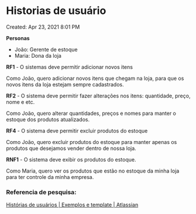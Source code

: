 # Historias de usuário

Created: Apr 23, 2021 8:01 PM

**Personas** 

- João: Gerente de estoque
- Maria: Dona da loja

**RF1** - O sistemas deve permitir adicionar novos itens

Como João, quero adicionar novos itens que chegam na loja, para que os novos itens da loja estejam sempre cadastrados.

**RF2** - O sistema deve permitir fazer alterações nos itens: quantidade, preço, nome e etc.

Como João, quero alterar quantidades, preços e nomes para manter o estoque dos produtos atualizados.

**RF4** - O sistema deve permitir excluir produtos do estoque

Como João, quero excluir produtos do estoque para manter apenas os produtos que desejamos vender dentro de nossa loja.

**RNF1** - O sistema deve exibir os produtos do estoque.

Como Maria, quero ver os produtos que estão no estoque da minha loja para ter controle da minha empresa.

### Referencia de pesquisa:

[Histórias de usuários | Exemplos e template | Atlassian](https://www.atlassian.com/br/agile/project-management/user-stories)